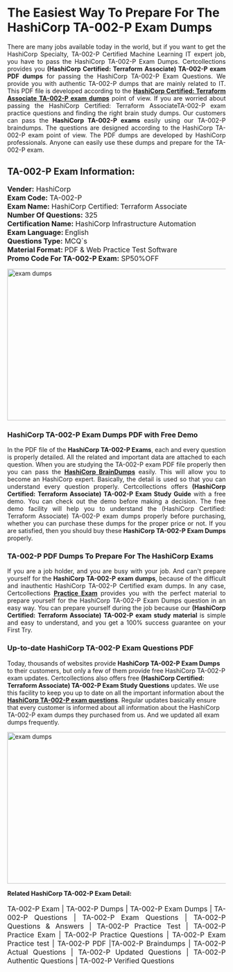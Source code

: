 <h1>The Easiest Way To Prepare For The HashiCorp TA-002-P Exam Dumps</h1> <p style="text-align:justify">There are many jobs available today in the world, but if you want to get the HashiCorp Specialty, TA-002-P Certified Machine Learning IT expert job, you have to pass the HashiCorp TA-002-P Exam Dumps. Certcollections provides you <strong>(HashiCorp Certified: Terraform Associate) TA-002-P exam PDF dumps</strong> for passing the HashiCorp TA-002-P Exam Questions. We provide you with authentic TA-002-P dumps that are mainly related to IT. This PDF file is developed according to the <a href="https://www.certsofficial.com/hashicorp/ta-002-p-questions"><strong>HashiCorp Certified: Terraform Associate TA-002-P exam dumps</strong></a> point of view. If you are worried about passing the HashiCorp Certified: Terraform AssociateTA-002-P exam practice questions and finding the right brain study dumps. Our customers can pass the <strong>HashiCorp TA-002-P exams </strong>easily using our TA-002-P braindumps. The questions are designed according to the HashiCorp TA-002-P exam point of view. The PDF dumps are developed by HashiCorp professionals. Anyone can easily use these dumps and prepare for the TA-002-P exam.</p> <h2><strong>TA-002-P Exam Information:</strong></h2> <p><span style="font-size:16px"><strong>Vender:</strong> HashiCorp<br /> <strong>Exam Code:</strong> TA-002-P<br /> <strong>Exam Name:</strong> HashiCorp Certified: Terraform Associate<br /> <strong>Number Of Questions:</strong> 325<br /> <strong>Certification Name:</strong> HashiCorp Infrastructure Automation<br /> <strong>Exam Language: </strong>English<br /> <strong>Questions Type:</strong> MCQ`s<br /> <strong>Material Format: </strong>PDF & Web Practice Test Software<br /> <strong>Promo Code For TA-002-P Exam:</strong> SP50%OFF</span></p> <p><a href="https://www.certsofficial.com/hashicorp/ta-002-p-questions" rel="no-follow"><img alt="exam dumps" src="https://www.certcollections.com/uploads/content/certsofficial.jpg" style="height:350px; width:750px" /></a></p> <h3><strong>HashiCorp TA-002-P Exam Dumps PDF with Free Demo</strong></h3> <p style="text-align:justify">In the PDF file of the <strong>HashiCorp TA-002-P Exams</strong>, each and every question is properly detailed. All the related and important data are attached to each question. When you are studying the TA-002-P exam PDF file properly then you can pass the <a href="https://www.certsofficial.com/hashicorp-dumps"><strong>HashiCorp BrainDumps</strong></a> easily. This will allow you to become an HashiCorp expert. Basically, the detail is used so that you can understand every question properly. Certcollections offers <strong>(HashiCorp Certified: Terraform Associate) TA-002-P Exam Study Guide</strong> with a free demo. You can check out the demo before making a decision. The free demo facility will help you to understand the (HashiCorp Certified: Terraform Associate) TA-002-P exam dumps properly before purchasing, whether you can purchase these dumps for the proper price or not. If you are satisfied, then you should buy these <strong>HashiCorp TA-002-P Exam Dumps</strong> properly.</p> <h3><strong>TA-002-P PDF Dumps To Prepare For The HashiCorp Exams</strong></h3> <p style="text-align:justify">If you are a job holder, and you are busy with your job. And can't prepare yourself for the <strong>HashiCorp TA-002-P exam dumps</strong>, because of the difficult and inauthentic HashiCorp TA-002-P Certified exam dumps. In any case, Certcollections <strong><a href="https://www.certsofficial.com/">Practice Exam</a></strong> provides you with the perfect material to prepare yourself for the HashiCorp TA-002-P Exam Dumps question in an easy way. You can prepare yourself during the job because our <strong>(HashiCorp Certified: Terraform Associate) TA-002-P exam study material</strong> is simple and easy to understand, and you get a 100% success guarantee on your First Try.</p> <h3><strong>Up-to-date HashiCorp TA-002-P Exam Questions PDF</strong></h3> <p>Today, thousands of websites provide <strong>HashiCorp TA-002-P Exam Dumps</strong> to their customers, but only a few of them provide free HashiCorp TA-002-P exam updates. Certcollections also offers free <strong>(HashiCorp Certified: Terraform Associate) TA-002-P Exam Study Questions</strong> updates. We use this facility to keep you up to date on all the important information about the <a href="https://www.certsofficial.com/hashicorp/ta-002-p-questions"><strong>HashiCorp TA-002-P exam questions</strong></a>. Regular updates basically ensure that every customer is informed about all information about the HashiCorp TA-002-P exam dumps they purchased from us. And we updated all exam dumps frequently.</p> <p><a href="https://www.certsofficial.com/hashicorp/ta-002-p-questions"><img alt="exam dumps " src="https://www.certcollections.com/uploads/content/certsofficial2.jpg" style="height:350px; width:750px" /></a></p> <p style="text-align:justify"><span style="font-size:14px"><strong>Related HashiCorp TA-002-P Exam Detail:</strong></span><br /> <br /> <span style="font-size:16px">TA-002-P Exam | TA-002-P Dumps | TA-002-P Exam Dumps | TA-002-P Questions | TA-002-P Exam Questions | TA-002-P Questions & Answers | TA-002-P Practice Test | TA-002-P Practice Exam | TA-002-P Practice Questions | TA-002-P Exam Practice test | TA-002-P PDF |TA-002-P Braindumps | TA-002-P Actual Questions | TA-002-P Updated Questions | TA-002-P Authentic Questions | TA-002-P Verified Questions</span></p>

